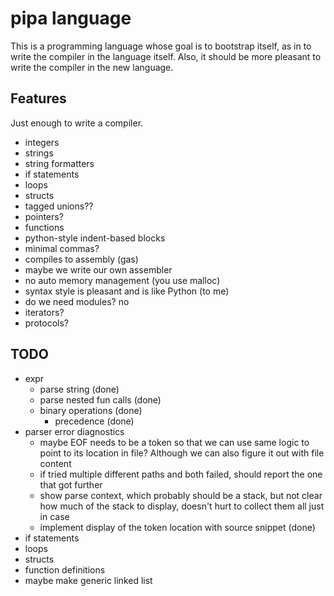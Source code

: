 # pipa language

This is a programming language whose goal is to bootstrap itself,
as in to write the compiler in the language itself.
Also, it should be more pleasant to write the compiler in the
new language.

## Features

Just enough to write a compiler.

* integers
* strings
* string formatters
* if statements
* loops
* structs
* tagged unions??
* pointers?
* functions
* python-style indent-based blocks
* minimal commas?
* compiles to assembly (gas)
* maybe we write our own assembler
* no auto memory management (you use malloc)
* syntax style is pleasant and is like Python (to me)
* do we need modules? no
* iterators?
* protocols?

## TODO

* expr
    * parse string (done)
    * parse nested fun calls (done)
    * binary operations (done)
        * precedence (done)
* parser error diagnostics
    * maybe EOF needs to be a token so that we can use same logic to point to its location in file? Although we can also figure it out with file content
    * if tried multiple different paths and both failed, should report the one that got further
    * show parse context, which probably should be a stack, but not clear how much of
    the stack to display, doesn't hurt to collect them all just in case
    * implement display of the token location with source snippet (done)
* if statements
* loops
* structs
* function definitions
* maybe make generic linked list
